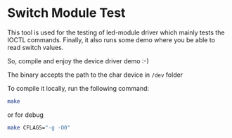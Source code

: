 # Switch Module Test

This tool is used for the testing of led-module driver which mainly tests the IOCTL commands. Finally, it also runs some demo where you be able to read switch values.

So, compile and enjoy the device driver demo :-)

The binary accepts the path to the char device in `/dev` folder

To compile it locally, run the following command:

```bash
make
```

or for debug

```bash
make CFLAGS="-g -O0"
```
